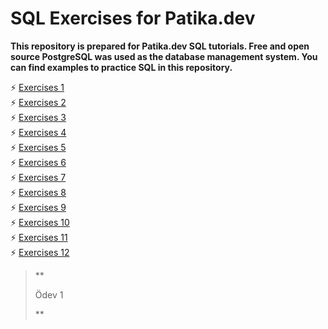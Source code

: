 # SQL Exercises for Patika.dev
**This repository is prepared for Patika.dev SQL tutorials. Free and open source PostgreSQL was used as the database management system. You can find examples to practice SQL in this repository.**

⚡ <a href='#Exercises 1'>Exercises 1</a><br>
⚡ <a href='#Exercises 2'>Exercises 2</a><br>
⚡ <a href='#Exercises 3'>Exercises 3</a><br>
⚡ <a href='#Exercises 4'>Exercises 4</a><br>
⚡ <a href='#Exercises 5'>Exercises 5</a><br>
⚡ <a href='#Exercises 6'>Exercises 6</a><br>
⚡ <a href='#Exercises 7'>Exercises 7</a><br>
⚡ <a href='#Exercises 8'>Exercises 8</a><br>
⚡ <a href='#Exercises 9'>Exercises 9</a><br>
⚡ <a href='#Exercises 10'>Exercises 10</a><br>
⚡ <a href='#Exercises 11'>Exercises 11</a><br>
⚡ <a href='#Exercises 12'>Exercises 12</a><br>



> ** <p id = 'Ödev 1' > Ödev 1 </p> **
